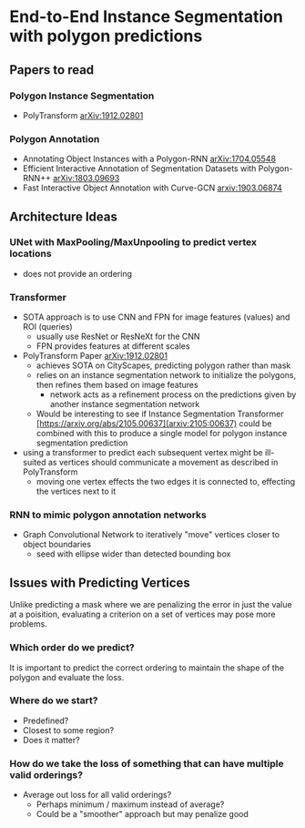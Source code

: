 # End-to-End Instance Segmentation with polygon predictions

## Papers to read

### Polygon Instance Segmentation
- PolyTransform [arXiv:1912.02801](https://arxiv.org/abs/1912.02801)
  
### Polygon Annotation
-  Annotating Object Instances with a Polygon-RNN	[arXiv:1704.05548](https://arxiv.org/abs/1704.05548)
-  Efficient Interactive Annotation of Segmentation Datasets with Polygon-RNN++ [arXiv:1803.09693](https://arxiv.org/abs/1803.09693)
-  Fast Interactive Object Annotation with Curve-GCN [arxiv:1903.06874](https://arxiv.org/abs/1903.06874)

## Architecture Ideas

### UNet with MaxPooling/MaxUnpooling to predict vertex locations
- does not provide an ordering

### Transformer
- SOTA approach is to use CNN and FPN for image features (values) and ROI (queries)
    - usually use ResNet or ResNeXt for the CNN
    - FPN provides features at different scales
- PolyTransform Paper [arXiv:1912.02801](https://arxiv.org/abs/1912.02801)
    - achieves SOTA on CityScapes, predicting polygon rather than mask
    - relies on an instance segmentation network to initialize the polygons, then refines them based on image features
      - network acts as a refinement process on the predictions given by another instance segmentation network
    - Would be interesting to see if Instance Segmentation Transformer  [https://arxiv.org/abs/2105.00637](arxiv:2105:00637) could be combined with this to produce a single model for polygon instance segmentation prediction
- using a transformer to predict each subsequent vertex might be ill-suited as vertices should communicate a movement as described in PolyTransform
  - moving one vertex effects the two edges it is connected to, effecting the vertices next to it 

### RNN to mimic polygon annotation networks
- Graph Convolutional Network to iteratively "move" vertices closer to object boundaries
  - seed with ellipse wider than detected bounding box

## Issues with Predicting Vertices

Unlike predicting a mask where we are penalizing the error in just the value at a poisition, evaluating a criterion on 
a set of vertices may pose more problems. 

### Which order do we predict?

It is important to predict the correct ordering to maintain the shape of the polygon and evaluate the loss.

### Where do we start?

- Predefined?
- Closest to some region?
- Does it matter?

### How do we take the loss of something that can have multiple valid orderings?

- Average out loss for all valid orderings?
  - Perhaps minimum / maximum instead of average?
  - Could be a "smoother" approach but may penalize good